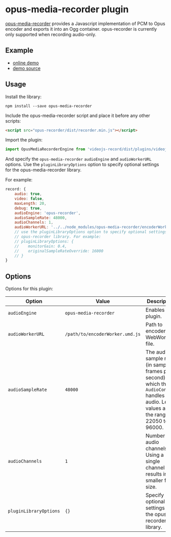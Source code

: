# opus-media-recorder plugin

[opus-media-recorder](https://github.com/chris-rudmin/Recorderjs) provides a Javascript
implementation of PCM to Opus encoder and exports it into an Ogg container.
opus-recorder is currently only supported when recording audio-only.

## Example

- [online demo](https://collab-project.github.io/videojs-record/demo/audio-only-opus-media-recorder.html)
- [demo source](https://github.com/collab-project/videojs-record/blob/master/examples/plugins/audio-only-opus-media-recorder.html)

## Usage

Install the library:

```console
npm install --save opus-media-recorder
```

Include the opus-media-recorder script and place it before any other scripts:

```html
<script src="opus-recorder/dist/recorder.min.js"></script>
```

Import the plugin:

```javascript
import OpusMediaRecorderEngine from 'videojs-record/dist/plugins/videojs.record.opus-media-recorder.js';
```

And specify the `opus-media-recorder` `audioEngine` and `audioWorkerURL` options.
Use the `pluginLibraryOptions` option to specify optional settings for the opus-media-recorder library.

For example:

```javascript
record: {
    audio: true,
    video: false,
    maxLength: 20,
    debug: true,
    audioEngine: 'opus-recorder',
    audioSampleRate: 48000,
    audioChannels: 1,
    audioWorkerURL: '../../node_modules/opus-media-recorder/encoderWorker.umd.js'
    // use the pluginLibraryOptions option to specify optional settings for the
    // opus-recorder library. For example:
    // pluginLibraryOptions: {
    //    monitorGain: 0.4,
    //    originalSampleRateOverride: 16000
    // }
}
```

## Options

Options for this plugin:

| Option | Value | Description |
| --- | --- | --- |
| `audioEngine` | `opus-media-recorder` | Enables the plugin. |
| `audioWorkerURL` | `/path/to/encoderWorker.umd.js` | Path to encoder WebWorker file. |
| `audioSampleRate` | `48000` | The audio sample rate (in sample-frames per second) at which the `AudioContext` handles audio. Legal values are in the range of 22050 to 96000. |
| `audioChannels` | `1` | Number of audio channels. Using a single channel results in a smaller file size. |
| `pluginLibraryOptions` | `{}` | Specify optional settings for the opus-recorder library. |
